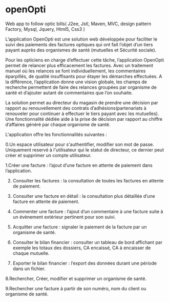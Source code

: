 # openOpti
Web app to follow optic bills( J2ee, Jstl, Maven, MVC, design pattern Factory, Mysql, Jquery, Html5, Css3 )

L’application OpenOpti est une solution web développée pour faciliter le suivi des paiements des factures optiques qui ont fait l’objet d’un tiers payant auprès des organismes de santé (mutuelles et Sécurité sociale).

Pour les opticiens en charge d’effectuer cette tâche, l’application OpenOpti permet de relancer plus efficacement les factures. Avec un traitement manuel où les relances se font individuellement, les commentaires éparpillés, de qualité insuffisants pour étayer les démarches effectuées. A la différence, l’application donne une vision globale, les champs de recherche permettent de faire des relances groupées par organisme de santé et d’ajouter autant de commentaires que l’on souhaite.

La solution permet au directeur du magasin de prendre une décision par rapport au renouvellement des contrats d’adhésions(partenariats à renouveler pour continuer à effectuer le tiers payant avec les mutuelles). Une fonctionnalité dédiée aide à la prise de décision par rapport au chiffre d’affaires généré par chaque organisme de santé.


L'application offre les fonctionnalités suivantes :

0.Un espace utilisateur pour s'authentifier, modifier son mot de passe.
Uniquement reservé à l'utilisateur qui le statut de directeur, ce dernier peut créer et supprimer un compte utilisateur.

1.Créer une facture : l’ajout d’une facture en attente de paiement dans l’application.

2. Consulter les factures : la consultation de toutes les factures en attente de paiement.

3. Consulter une facture en détail : la consultation plus détaillée d’une facture en attente de paiement.

4. Commenter une facture : l’ajout d’un commentaire à une facture suite à un évènement extérieur pertinent pour son suivi.

5. Acquitter une facture : signaler le paiement de la facture par un organisme de santé.

6. Consulter le bilan financier : consulter un tableau de bord affichant par exemple les totaux des dossiers, CA encaissé, CA à encaisser de chaque mutuelle.

7. Exporter le bilan financier : l’export des données durant une période dans un fichier.

8.Rechercher, Créer, modifier et supprimer un organisme de santé.

9.Rechercher une facture à partir de son numéro, nom du client ou organisme de santé.
